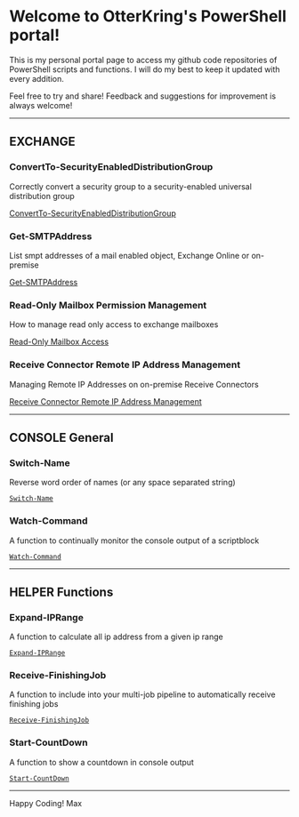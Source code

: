 # Welcome to OtterKring's PowerShell portal!

This is my personal portal page to access my github code repositories of PowerShell scripts and functions. I will do my best to keep it updated with every addition.

Feel free to try and share! Feedback and suggestions for improvement is always welcome!

___

## EXCHANGE

### ConvertTo-SecurityEnabledDistributionGroup

Correctly convert a security group to a security-enabled universal distribution group

[ConvertTo-SecurityEnabledDistributionGroup](https://otterkring.github.io/PS_ConvertTo-SecurityEnabledDistributionGroup)

### Get-SMTPAddress

List smpt addresses of a mail enabled object, Exchange Online or on-premise

[Get-SMTPAddress](https://otterkring.github.io/PS_Get-SMTPAddress)

### Read-Only Mailbox Permission Management

How to manage read only access to exchange mailboxes

[Read-Only Mailbox Access](https://otterkring.github.io/PS_ReadOnlyMailboxAccess)

### Receive Connector Remote IP Address Management

Managing Remote IP Addresses on on-premise Receive Connectors

[Receive Connector Remote IP Address Management](https://otterkring.github.io/PS_ReceiveConnectorManagement)

___

## CONSOLE General

### Switch-Name

Reverse word order of names (or any space separated string)

[`Switch-Name`](https://otterkring.github.io/PS_Switch-Name)

### Watch-Command

A function to continually monitor the console output of a scriptblock

[`Watch-Command`](https://otterkring.github.io/PS_Watch-Command)

___

## HELPER Functions

### Expand-IPRange

A function to calculate all ip address from a given ip range

[`Expand-IPRange`](https://otterkring.github.io/PS_Expand-IPRange/)

### Receive-FinishingJob

A function to include into your multi-job pipeline to automatically receive finishing jobs

[`Receive-FinishingJob`](https://otterkring.github.io/PS_Receive-FinishingJob)

### Start-CountDown

A function to show a countdown in console output

[`Start-CountDown`](https://otterkring.github.io/PS_Start-CountDown)


___

Happy Coding!
Max
